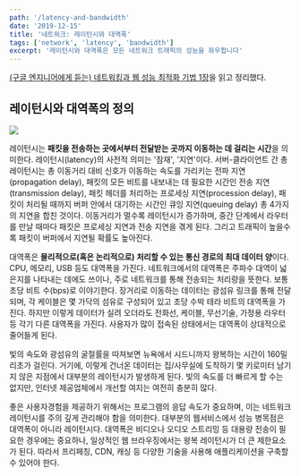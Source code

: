 ```yaml
---
path: '/latency-and-bandwidth'
date: '2019-12-15'
title: '네트워크: 레이턴시와 대역폭'
tags: ['network', 'latency', 'bandwidth']
excerpt: '레이턴시와 대역폭은 모든 네트워크 트래픽의 성능을 좌우합니다'
---
```


[(구글 엔지니어에게 듣는) 네트워킹과 웹 성능 최적화 기법 1장](https://hpbn.co/primer-on-latency-and-bandwidth/)을 읽고 정리했다.

## 레이턴시와 대역폭의 정의

![](https://hpbn.co/assets/diagrams/9f12afe5ca29ba5c2ad555fcee5bd568.svg?_sw-precache=9f12afe5ca29ba5c2ad555fcee5bd568)

레이턴시는 **패킷을 전송하는 곳에서부터 전달받는 곳까지 이동하는 데 걸리는 시간**을 의미한다. 레이턴시(latency)의 사전적 의미는 '잠재', '지연'이다. 서버-클라이언트 간 총 레이턴시는 총 이동거리 대비 신호가 이동하는 속도를 가리키는 전파 지연(propagation delay), 패킷의 모든 비트를 내보내는 데 필요한 시간인 전송 지연(transmission delay), 패킷 헤더를 처리하는 프로세싱 지연(procession delay), 패킷이 처리될 때까지 버퍼 안에서 대기하는 시간인 큐잉 지연(queuing delay) 총 4가지의 지연을 합친 것이다. 이동거리가 멀수록 레이턴시가 증가하며, 중간 단계에서 라우터를 만날 때마다 패킷은 프로세싱 지연과 전송 지연을 겪게 된다. 그리고 트래픽이 높을수록 패킷이 버퍼에서 지연될 확률도 높아진다.

대역폭은 **물리적으로(혹은 논리적으로) 처리할 수 있는 통신 경로의 최대 데이터 양**이다. CPU, 메모리, USB 등도 대역폭을 가진다. 네트워크에서의 대역폭은 주파수 대역이 넓은지를 나타내는 데에도 쓰이나, 주로 네트워크를 통해 전송되는 처리량을 뜻한다. 보통 초당 비트 수(bps)로 이야기한다. 장거리로 이동하는 데이터는 광섬유 링크를 통해 전달되며, 각 케이블은 몇 가닥의 섬유로 구성되어 있고 초당 수박 테라 비트의 대역폭을 가진다. 하지만 이렇게 데이터가 실려 오더라도 전화선, 케이블, 무선기술, 가정용 라우터 등 각기 다른 대역폭을 가진다. 사용자가 많이 접속된 상태에서는 대역폭이 상대적으로 줄어들게 된다.

빛의 속도와 광섬유의 굴절률을 따져보면 뉴욕에서 시드니까지 왕복하는 시간이 160밀리초가 걸린다. 거기에, 이렇게 건너온 데이터는 집/사무실에 도착하기 몇 키로미터 남기지 않은 지점에서 대부분의 레이턴시가 발생하게 된다. 빛의 속도를 더 빠르게 할 수는 없지만, 인터넷 제공업체에서 개선할 여지는 여전히 충분히 많다.

좋은 사용자경험을 제공하기 위해서는 프로그램의 응답 속도가 중요하며, 이는 네트워크 레이턴시를 주의 깊게 관리해야 함을 의미한다. 대부분의 웹서비스에서 성능 병목점은 대역폭이 아니라 레이턴시다. 대역폭은 비디오나 오디오 스트리밍 등 대용량 전송이 필요한 경우에는 중요하나, 일상적인 웹 브라우징에서는 왕복 레이턴시가 더 큰 제한요소가 된다. 따라서 프리페칭, CDN, 캐싱 등 다양한 기술을 사용해 애플리케이션을 구축할 수 있어야 한다.
